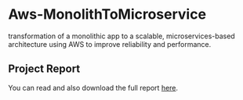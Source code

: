 # Aws-MonolithToMicroservice
transformation of a monolithic app to a scalable, microservices-based architecture using AWS to improve reliability and performance.
## Project Report

You can read and also download the full  report [here](Building_Microservices_Aws.pdf).

